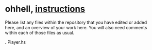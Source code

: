 # ohhell, [instructions](https://docs.google.com/document/d/11rwDMXodqlxAjYlOyWvYiwVKjMB7jzeUtDFrYnAkct8/edit?usp=sharing)

Please list any files within the repository that you have edited or added here,
and an overview of your work here.
You will also need comments within each of those files as usual.

. Player.hs
